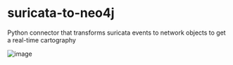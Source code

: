 # suricata-to-neo4j
Python connector that transforms suricata events to network objects to get a real-time cartography

![image](https://github.com/NumNumV/suricata-to-neo4j/assets/75941535/f3e959be-1c77-4c32-9ae8-dbe5596420e9)
